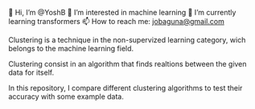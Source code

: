 
👋 Hi, I’m @YoshB
👀 I’m interested in machine learning
🌱 I’m currently learning transformers
📫 How to reach me: jobaguna@gmail.com

Clustering is a technique in the non-supervized learning category, wich belongs to the machine learning field.

Clustering consist in an algorithm that finds realtions between the given data for itself.

In this repository, I compare different clustering algorithms to test their accuracy with some example data.
